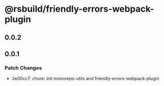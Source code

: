 # @rsbuild/friendly-errors-webpack-plugin

## 0.0.2

## 0.0.1

### Patch Changes

- 2e00cc7: chore: init monorepo-utils and friendly-errors-webpack-plugin
